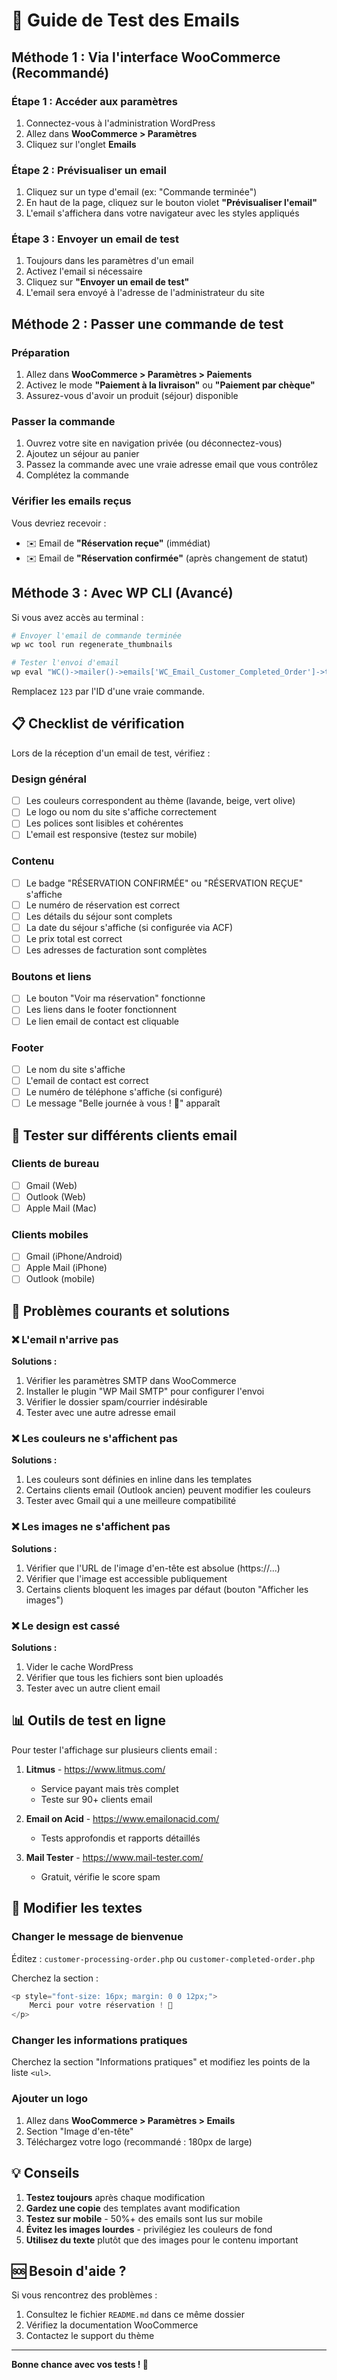 # 🧪 Guide de Test des Emails

## Méthode 1 : Via l'interface WooCommerce (Recommandé)

### Étape 1 : Accéder aux paramètres
1. Connectez-vous à l'administration WordPress
2. Allez dans **WooCommerce > Paramètres**
3. Cliquez sur l'onglet **Emails**

### Étape 2 : Prévisualiser un email
1. Cliquez sur un type d'email (ex: "Commande terminée")
2. En haut de la page, cliquez sur le bouton violet **"Prévisualiser l'email"**
3. L'email s'affichera dans votre navigateur avec les styles appliqués

### Étape 3 : Envoyer un email de test
1. Toujours dans les paramètres d'un email
2. Activez l'email si nécessaire
3. Cliquez sur **"Envoyer un email de test"**
4. L'email sera envoyé à l'adresse de l'administrateur du site

## Méthode 2 : Passer une commande de test

### Préparation
1. Allez dans **WooCommerce > Paramètres > Paiements**
2. Activez le mode **"Paiement à la livraison"** ou **"Paiement par chèque"**
3. Assurez-vous d'avoir un produit (séjour) disponible

### Passer la commande
1. Ouvrez votre site en navigation privée (ou déconnectez-vous)
2. Ajoutez un séjour au panier
3. Passez la commande avec une vraie adresse email que vous contrôlez
4. Complétez la commande

### Vérifier les emails reçus
Vous devriez recevoir :
- ✉️ Email de **"Réservation reçue"** (immédiat)
- ✉️ Email de **"Réservation confirmée"** (après changement de statut)

## Méthode 3 : Avec WP CLI (Avancé)

Si vous avez accès au terminal :

```bash
# Envoyer l'email de commande terminée
wp wc tool run regenerate_thumbnails

# Tester l'envoi d'email
wp eval "WC()->mailer()->emails['WC_Email_Customer_Completed_Order']->trigger(123);"
```

Remplacez `123` par l'ID d'une vraie commande.

## 📋 Checklist de vérification

Lors de la réception d'un email de test, vérifiez :

### Design général
- [ ] Les couleurs correspondent au thème (lavande, beige, vert olive)
- [ ] Le logo ou nom du site s'affiche correctement
- [ ] Les polices sont lisibles et cohérentes
- [ ] L'email est responsive (testez sur mobile)

### Contenu
- [ ] Le badge "RÉSERVATION CONFIRMÉE" ou "RÉSERVATION REÇUE" s'affiche
- [ ] Le numéro de réservation est correct
- [ ] Les détails du séjour sont complets
- [ ] La date du séjour s'affiche (si configurée via ACF)
- [ ] Le prix total est correct
- [ ] Les adresses de facturation sont complètes

### Boutons et liens
- [ ] Le bouton "Voir ma réservation" fonctionne
- [ ] Les liens dans le footer fonctionnent
- [ ] Le lien email de contact est cliquable

### Footer
- [ ] Le nom du site s'affiche
- [ ] L'email de contact est correct
- [ ] Le numéro de téléphone s'affiche (si configuré)
- [ ] Le message "Belle journée à vous ! 🌿" apparaît

## 🎨 Tester sur différents clients email

### Clients de bureau
- [ ] Gmail (Web)
- [ ] Outlook (Web)
- [ ] Apple Mail (Mac)

### Clients mobiles
- [ ] Gmail (iPhone/Android)
- [ ] Apple Mail (iPhone)
- [ ] Outlook (mobile)

## 🐛 Problèmes courants et solutions

### ❌ L'email n'arrive pas
**Solutions :**
1. Vérifier les paramètres SMTP dans WooCommerce
2. Installer le plugin "WP Mail SMTP" pour configurer l'envoi
3. Vérifier le dossier spam/courrier indésirable
4. Tester avec une autre adresse email

### ❌ Les couleurs ne s'affichent pas
**Solutions :**
1. Les couleurs sont définies en inline dans les templates
2. Certains clients email (Outlook ancien) peuvent modifier les couleurs
3. Tester avec Gmail qui a une meilleure compatibilité

### ❌ Les images ne s'affichent pas
**Solutions :**
1. Vérifier que l'URL de l'image d'en-tête est absolue (https://...)
2. Vérifier que l'image est accessible publiquement
3. Certains clients bloquent les images par défaut (bouton "Afficher les images")

### ❌ Le design est cassé
**Solutions :**
1. Vider le cache WordPress
2. Vérifier que tous les fichiers sont bien uploadés
3. Tester avec un autre client email

## 📊 Outils de test en ligne

Pour tester l'affichage sur plusieurs clients email :

1. **Litmus** - https://www.litmus.com/
   - Service payant mais très complet
   - Teste sur 90+ clients email

2. **Email on Acid** - https://www.emailonacid.com/
   - Tests approfondis et rapports détaillés

3. **Mail Tester** - https://www.mail-tester.com/
   - Gratuit, vérifie le score spam

## 📝 Modifier les textes

### Changer le message de bienvenue
Éditez : `customer-processing-order.php` ou `customer-completed-order.php`

Cherchez la section :
```php
<p style="font-size: 16px; margin: 0 0 12px;">
    Merci pour votre réservation ! 🎉
</p>
```

### Changer les informations pratiques
Cherchez la section "Informations pratiques" et modifiez les points de la liste `<ul>`.

### Ajouter un logo
1. Allez dans **WooCommerce > Paramètres > Emails**
2. Section "Image d'en-tête"
3. Téléchargez votre logo (recommandé : 180px de large)

## 💡 Conseils

1. **Testez toujours** après chaque modification
2. **Gardez une copie** des templates avant modification
3. **Testez sur mobile** - 50%+ des emails sont lus sur mobile
4. **Évitez les images lourdes** - privilégiez les couleurs de fond
5. **Utilisez du texte** plutôt que des images pour le contenu important

## 🆘 Besoin d'aide ?

Si vous rencontrez des problèmes :

1. Consultez le fichier `README.md` dans ce même dossier
2. Vérifiez la documentation WooCommerce
3. Contactez le support du thème

---

**Bonne chance avec vos tests ! 🚀**

